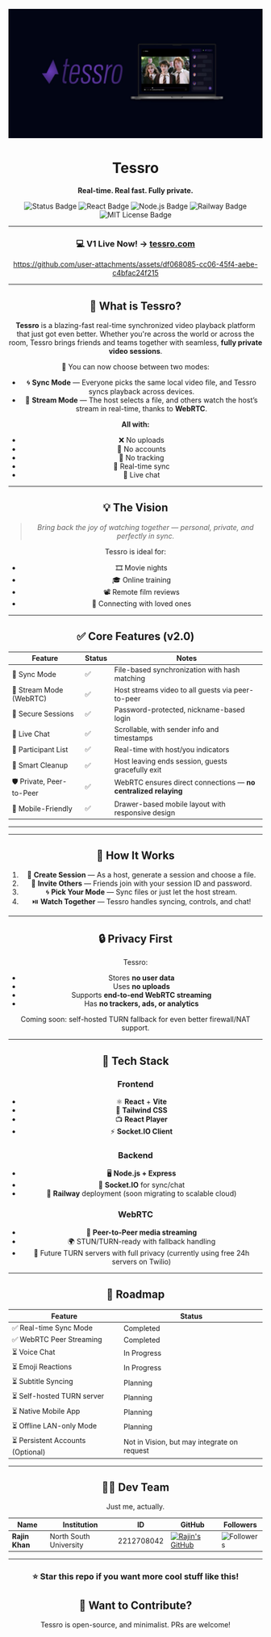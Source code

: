 <p align="center">
  <img src="./documentation/banneroptimized.jpeg" alt="Tessro Banner" />
</p>

<h1 align="center">Tessro</h1>
<p align="center"><strong>Real-time. Real fast. Fully private.</strong></p>

<p align="center">
  <img src="https://img.shields.io/badge/status-v2.0.0 running-green" alt="Status Badge">
  <img src="https://img.shields.io/badge/built_with-React-blue?logo=react" alt="React Badge">
  <img src="https://img.shields.io/badge/backend-Node.js-yellow?logo=node.js" alt="Node.js Badge">
  <img src="https://img.shields.io/badge/deployment-Railway-black?logo=railway" alt="Railway Badge">
  <img src="https://img.shields.io/badge/license-MIT-lightgrey" alt="MIT License Badge">
</p>

<div align="center">

---

### **💻 V1 Live Now! →** [tessro.com](https://tessro.com/)



https://github.com/user-attachments/assets/df068085-cc06-45f4-aebe-c4bfac24f215



---

## 🎥 What is Tessro?

**Tessro** is a blazing-fast real-time synchronized video playback platform that just got even better. Whether you're across the world or across the room, Tessro brings friends and teams together with seamless, **fully private video sessions**.

🚀 You can now choose between two modes:

- 🌀 **Sync Mode** — Everyone picks the same local video file, and Tessro syncs playback across devices.
- 📡 **Stream Mode** — The host selects a file, and others watch the host’s stream in real-time, thanks to **WebRTC**.

**All with:**
- ❌ No uploads  
- 🔐 No accounts  
- 👀 No tracking  
- 🔄 Real-time sync  
- 💬 Live chat  

---

## 💡 The Vision

> *Bring back the joy of watching together — personal, private, and perfectly in sync.*

Tessro is ideal for:
- 🎞️ Movie nights
- 🎓 Online training
- 📽️ Remote film reviews
- 🤝 Connecting with loved ones

---

## ✅ Core Features (v2.0)

| Feature                          | Status | Notes                                                             |
|----------------------------------|--------|--------------------------------------------------------------------|
| 🔁 Sync Mode                     | ✅     | File-based synchronization with hash matching                     |
| 📡 Stream Mode (WebRTC)          | ✅     | Host streams video to all guests via peer-to-peer                 |
| 🔐 Secure Sessions               | ✅     | Password-protected, nickname-based login                          |
| 💬 Live Chat                     | ✅     | Scrollable, with sender info and timestamps                       |
| 👥 Participant List              | ✅     | Real-time with host/you indicators                                |
| 🧠 Smart Cleanup                 | ✅     | Host leaving ends session, guests gracefully exit                 |
| 🛡️ Private, Peer-to-Peer        | ✅     | WebRTC ensures direct connections — **no centralized relaying**  |
| 📱 Mobile-Friendly               | ✅     | Drawer-based mobile layout with responsive design                 |

---

---

## 🧐 How It Works

1. 🔧 **Create Session** — As a host, generate a session and choose a file.
2. 🔑 **Invite Others** — Friends join with your session ID and password.
3. 🌀 **Pick Your Mode** — Sync files or just let the host stream.
4. ⏯️ **Watch Together** — Tessro handles syncing, controls, and chat!

---

## 🔒 Privacy First

Tessro:
- Stores **no user data**
- Uses **no uploads**
- Supports **end-to-end WebRTC streaming**
- Has **no trackers, ads, or analytics**

Coming soon: self-hosted TURN fallback for even better firewall/NAT support.

---

## 🧱 Tech Stack

### Frontend
- ⚛️ **React** + **Vite**
- 🎨 **Tailwind CSS**
- 📺 **React Player**
- ⚡ **Socket.IO Client**

### Backend
- 🖥 **Node.js + Express**
- 📡 **Socket.IO** for sync/chat
- 🚉 **Railway** deployment (soon migrating to scalable cloud)

### WebRTC
- 🔄 **Peer-to-Peer media streaming**
- 🌍 STUN/TURN-ready with fallback handling
- 🔐 Future TURN servers with full privacy (currently using free 24h servers on Twilio)

---

## 🔮 Roadmap

| Feature                          | Status      |
|----------------------------------|-------------|
| ✅ Real-time Sync Mode           | Completed   |
| ✅ WebRTC Peer Streaming         | Completed   |
| ⏳ Voice Chat                    | In Progress |
| ⏳ Emoji Reactions               | In Progress |
| ⏳ Subtitle Syncing              | Planning    |
| ⏳ Self-hosted TURN server       | Planning    |
| ⏳ Native Mobile App             | Planning    |
| ⏳ Offline LAN-only Mode         | Planning    |
| ⏳ Persistent Accounts (Optional) | Not in Vision, but may integrate on request    |

---

## **👨‍💻 Dev Team**

Just me, actually.

| Name                      | Institution             | ID | GitHub | Followers |
|---------------------------|-------------------------|--  |--------|------|
| **Rajin Khan**            | North South University | 2212708042 | [![Rajin's GitHub](https://img.shields.io/badge/-rajin--khan-181717?style=for-the-badge&logo=github&logoColor=white)](https://github.com/rajin-khan) | ![Followers](https://img.shields.io/github/followers/rajin-khan?label=Follow&style=social) |

---

### ⭐ **Star this repo if you want more cool stuff like this!**

## 🚀 Want to Contribute?

Tessro is open-source, and minimalist. PRs are welcome!

</div>
